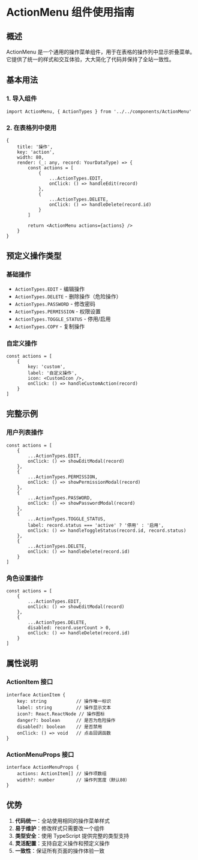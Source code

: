 # ActionMenu 组件使用指南

## 概述
ActionMenu 是一个通用的操作菜单组件，用于在表格的操作列中显示折叠菜单。它提供了统一的样式和交互体验，大大简化了代码并保持了全站一致性。

## 基本用法

### 1. 导入组件
```tsx
import ActionMenu, { ActionTypes } from '../../components/ActionMenu'
```

### 2. 在表格列中使用
```tsx
{
    title: '操作',
    key: 'action',
    width: 80,
    render: (_: any, record: YourDataType) => {
        const actions = [
            {
                ...ActionTypes.EDIT,
                onClick: () => handleEdit(record)
            },
            {
                ...ActionTypes.DELETE,
                onClick: () => handleDelete(record.id)
            }
        ]

        return <ActionMenu actions={actions} />
    }
}
```

## 预定义操作类型

### 基础操作
- `ActionTypes.EDIT` - 编辑操作
- `ActionTypes.DELETE` - 删除操作（危险操作）
- `ActionTypes.PASSWORD` - 修改密码
- `ActionTypes.PERMISSION` - 权限设置
- `ActionTypes.TOGGLE_STATUS` - 停用/启用
- `ActionTypes.COPY` - 复制操作

### 自定义操作
```tsx
const actions = [
    {
        key: 'custom',
        label: '自定义操作',
        icon: <CustomIcon />,
        onClick: () => handleCustomAction(record)
    }
]
```

## 完整示例

### 用户列表操作
```tsx
const actions = [
    {
        ...ActionTypes.EDIT,
        onClick: () => showEditModal(record)
    },
    {
        ...ActionTypes.PERMISSION,
        onClick: () => showPermissionModal(record)
    },
    {
        ...ActionTypes.PASSWORD,
        onClick: () => showPasswordModal(record)
    },
    {
        ...ActionTypes.TOGGLE_STATUS,
        label: record.status === 'active' ? '停用' : '启用',
        onClick: () => handleToggleStatus(record.id, record.status)
    },
    {
        ...ActionTypes.DELETE,
        onClick: () => handleDelete(record.id)
    }
]
```

### 角色设置操作
```tsx
const actions = [
    {
        ...ActionTypes.EDIT,
        onClick: () => showEditModal(record)
    },
    {
        ...ActionTypes.DELETE,
        disabled: record.userCount > 0,
        onClick: () => handleDelete(record.id)
    }
]
```

## 属性说明

### ActionItem 接口
```tsx
interface ActionItem {
    key: string           // 操作唯一标识
    label: string         // 操作显示文本
    icon?: React.ReactNode // 操作图标
    danger?: boolean      // 是否为危险操作
    disabled?: boolean    // 是否禁用
    onClick: () => void   // 点击回调函数
}
```

### ActionMenuProps 接口
```tsx
interface ActionMenuProps {
    actions: ActionItem[] // 操作项数组
    width?: number        // 操作列宽度（默认80）
}
```

## 优势

1. **代码统一**：全站使用相同的操作菜单样式
2. **易于维护**：修改样式只需要改一个组件
3. **类型安全**：使用 TypeScript 提供完整的类型支持
4. **灵活配置**：支持自定义操作和预定义操作
5. **一致性**：保证所有页面的操作体验一致 